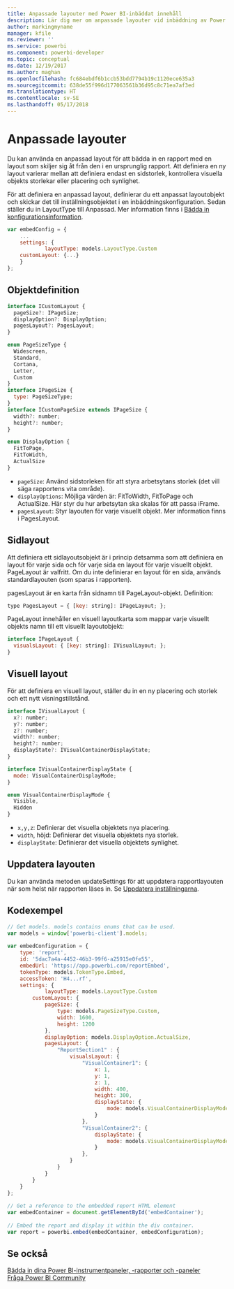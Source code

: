 ```yaml
---
title: Anpassade layouter med Power BI-inbäddat innehåll
description: Lär dig mer om anpassade layouter vid inbäddning av Power BI-innehåll i programmet.
author: markingmyname
manager: kfile
ms.reviewer: ''
ms.service: powerbi
ms.component: powerbi-developer
ms.topic: conceptual
ms.date: 12/19/2017
ms.author: maghan
ms.openlocfilehash: fc684ebdf6b1ccb53bdd7794b19c1120ece635a3
ms.sourcegitcommit: 638de55f996d177063561b36d95c8c71ea7af3ed
ms.translationtype: HT
ms.contentlocale: sv-SE
ms.lasthandoff: 05/17/2018
---
```

# <a name="custom-layouts"></a>Anpassade layouter


Du kan använda en anpassad layout för att bädda in en rapport med en layout som skiljer sig åt från den i en ursprunglig rapport. Att definiera en ny layout varierar mellan att definiera endast en sidstorlek, kontrollera visuella objekts storlekar eller placering och synlighet.

För att definiera en anpassad layout, definierar du ett anpassat layoutobjekt och skickar det till inställningsobjektet i en inbäddningskonfiguration. Sedan ställer du in LayoutType till Anpassad. Mer information finns i [Bädda in konfigurationsinformation](https://github.com/Microsoft/PowerBI-JavaScript/wiki/Embed-Configuration-Details).

```javascript
var embedConfig = {
    ...
    settings: {
            layoutType: models.LayoutType.Custom
    customLayout: {...}
    }
};
```

## <a name="object-definition"></a>Objektdefinition

```javascript
interface ICustomLayout {
  pageSize?: IPageSize;
  displayOption?: DisplayOption;
  pagesLayout?: PagesLayout;
}

enum PageSizeType {
  Widescreen,
  Standard,
  Cortana,
  Letter,
  Custom
}
interface IPageSize {
  type: PageSizeType;
}
interface ICustomPageSize extends IPageSize {
  width?: number;
  height?: number;
}

enum DisplayOption {
  FitToPage,
  FitToWidth,
  ActualSize
}
```

- `pageSize`: Använd sidstorleken för att styra arbetsytans storlek (det vill säga rapportens vita område).
- `displayOptions`: Möjliga värden är: FitToWidth, FitToPage och ActualSize. Här styr du hur arbetsytan ska skalas för att passa iFrame.
- `pagesLayout`: Styr layouten för varje visuellt objekt. Mer information finns i PagesLayout.

## <a name="pages-layout"></a>Sidlayout

Att definiera ett sidlayoutsobjekt är i princip detsamma som att definiera en layout för varje sida och för varje sida en layout för varje visuellt objekt.
PageLayout är valfritt. Om du inte definierar en layout för en sida, används standardlayouten (som sparas i rapporten).

pagesLayout är en karta från sidnamn till PageLayout-objekt. Definition:

```javascript
type PagesLayout = { [key: string]: IPageLayout; };
```

PageLayout innehåller en visuell layoutkarta som mappar varje visuellt objekts namn till ett visuellt layoutobjekt:

```javascript
interface IPageLayout {
  visualsLayout: { [key: string]: IVisualLayout; };
}
```

## <a name="visual-layout"></a>Visuell layout

För att definiera en visuell layout, ställer du in en ny placering och storlek och ett nytt visningstillstånd.

```javascript
interface IVisualLayout {
  x?: number;
  y?: number;
  z?: number;
  width?: number;
  height?: number;
  displayState?: IVisualContainerDisplayState;
}

interface IVisualContainerDisplayState {
  mode: VisualContainerDisplayMode;
}

enum VisualContainerDisplayMode {
  Visible,
  Hidden
}
```

- `x,y,z`: Definierar det visuella objektets nya placering.
- `width`, höjd: Definierar det visuella objektets nya storlek.
- `displayState`: Definierar det visuella objektets synlighet.


## <a name="update-layout"></a>Uppdatera layouten

Du kan använda metoden updateSettings för att uppdatera rapportlayouten när som helst när rapporten läses in. Se [Uppdatera inställningarna](https://github.com/Microsoft/PowerBI-JavaScript/wiki/Update-Settings).

## <a name="code-example"></a>Kodexempel

```javascript
// Get models. models contains enums that can be used.
var models = window['powerbi-client'].models;
    
var embedConfiguration = {
    type: 'report',
    id: '5dac7a4a-4452-46b3-99f6-a25915e0fe55',
    embedUrl: 'https://app.powerbi.com/reportEmbed',
    tokenType: models.TokenType.Embed,
    accessToken: 'H4...rf',
    settings: {
            layoutType: models.LayoutType.Custom
        customLayout: {
            pageSize: {
                type: models.PageSizeType.Custom,
                width: 1600,
                height: 1200
            },
            displayOption: models.DisplayOption.ActualSize,
            pagesLayout: {
                "ReportSection1" : {
                    visualsLayout: {
                        "VisualContainer1": {
                            x: 1,
                            y: 1,
                            z: 1,
                            width: 400,
                            height: 300,
                            displayState: {
                                mode: models.VisualContainerDisplayMode.Visible
                            }
                        },
                        "VisualContainer2": {
                            displayState: {
                                mode: models.VisualContainerDisplayMode.Hidden
                            }
                        },
                    }
                }
            }
        }
    }
};
     
// Get a reference to the embedded report HTML element
var embedContainer = document.getElementById('embedContainer');
 
// Embed the report and display it within the div container.
var report = powerbi.embed(embedContainer, embedConfiguration);

```


## <a name="see-also"></a>Se också

[Bädda in dina Power BI-instrumentpaneler, -rapporter och -paneler](embedding-content.md)   
[Fråga Power BI Community](https://community.powerbi.com/)

